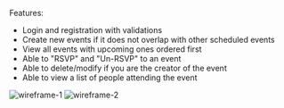 Features:
- Login and registration with validations
- Create new events if it does not overlap with other scheduled events
- View all events with upcoming ones ordered first
- Able to "RSVP" and "Un-RSVP" to an event
- Able to delete/modify if you are the creator of the event
- Able to view a list of people attending the event

![wireframe-1](https://i.postimg.cc/43K9Cvcq/events1.jpg)
![wireframe-2](https://i.postimg.cc/5tZFfHq0/events2.jpg)